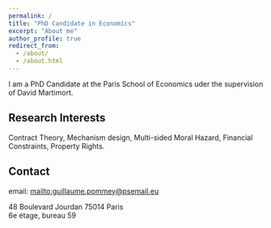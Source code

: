 ```yaml
---
permalink: /
title: "PhD Candidate in Economics"
excerpt: "About me"
author_profile: true
redirect_from: 
  - /about/
  - /about.html
---
```


I am a PhD Candidate at the Paris School of Economics uder the supervision of David Martimort.

Research Interests
------------------

Contract Theory, Mechanism design, Multi-sided Moral Hazard, Financial Constraints, Property Rights.

Contact
-----------------

email: <mailto:guillaume.pommey@psemail.eu> 

48 Boulevard Jourdan 75014 Paris <br/>
6e étage, bureau 59

